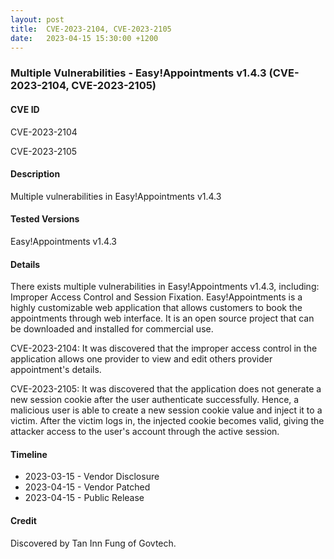 ```yaml
---
layout: post
title:  CVE-2023-2104, CVE-2023-2105
date:   2023-04-15 15:30:00 +1200
---
```


### Multiple Vulnerabilities - Easy!Appointments v1.4.3 (CVE-2023-2104, CVE-2023-2105)

#### CVE ID

CVE-2023-2104

CVE-2023-2105

#### Description

Multiple vulnerabilities in Easy!Appointments v1.4.3

#### Tested Versions

Easy!Appointments v1.4.3

#### Details

There exists multiple vulnerabilities in Easy!Appointments v1.4.3, including: Improper Access Control and Session Fixation.
Easy!Appointments is a highly customizable web application that allows customers to book the appointments through web interface.
It is an open source project that can be downloaded and installed for commercial use.

CVE-2023-2104: It was discovered that the improper access control in the application allows one provider to view and edit others provider appointment's details.

CVE-2023-2105: It was discovered that the application does not generate a new session cookie after the user authenticate successfully.
Hence, a malicious user is able to create a new session cookie value and inject it to a victim.
After the victim logs in, the injected cookie becomes valid, giving the attacker access to the user's account through the active session.



#### Timeline

* 2023-03-15 - Vendor Disclosure
* 2023-04-15 - Vendor Patched
* 2023-04-15 - Public Release

#### Credit

Discovered by Tan Inn Fung of Govtech.
